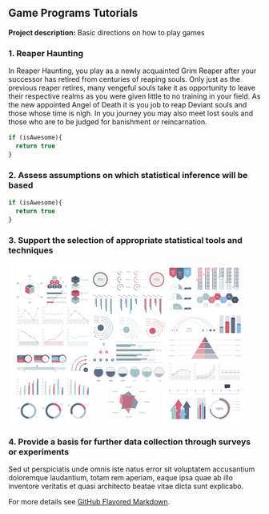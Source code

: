## Game Programs Tutorials

**Project description:** Basic directions on how to play games

### 1. Reaper Haunting

In Reaper Haunting, you play as a newly acquainted Grim Reaper after your successor has retired from centuries of reaping souls. Only just as the previous reaper retires, many vengeful souls take it as opportunity to leave their respective realms as you were given little to no training in your field. As the new appointed Angel of Death it is you job to reap Deviant souls and those whose time is nigh. In you journey you may also meet lost souls and those who are to be judged for banishment or reincarnation.

```javascript
if (isAwesome){
  return true
}
```

### 2. Assess assumptions on which statistical inference will be based

```javascript
if (isAwesome){
  return true
}
```

### 3. Support the selection of appropriate statistical tools and techniques

<img src="images/dummy_thumbnail.jpg?raw=true"/>

### 4. Provide a basis for further data collection through surveys or experiments

Sed ut perspiciatis unde omnis iste natus error sit voluptatem accusantium doloremque laudantium, totam rem aperiam, eaque ipsa quae ab illo inventore veritatis et quasi architecto beatae vitae dicta sunt explicabo. 

For more details see [GitHub Flavored Markdown](https://guides.github.com/features/mastering-markdown/).
